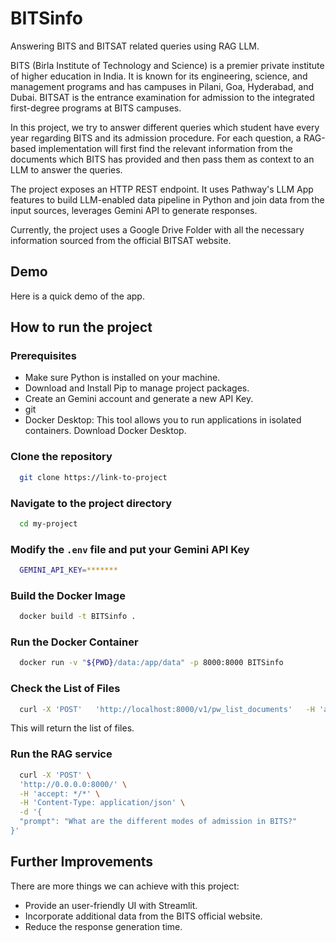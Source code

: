 
# BITSinfo

Answering BITS and BITSAT related queries using RAG LLM.

BITS (Birla Institute of Technology and Science) is a premier private institute of higher education in India. It is known for its engineering, science, and management programs and has campuses in Pilani, Goa, Hyderabad, and Dubai. BITSAT is the entrance examination for admission to the integrated first-degree programs at BITS campuses.

In this project, we try to answer different queries which student have every year regarding BITS and its admission procedure. For each question, a RAG-based implementation will first find the relevant information from the documents which BITS has provided and then pass them as context to an LLM to answer the queries. 

The project exposes an HTTP REST endpoint. It uses Pathway's LLM App features to build LLM-enabled data pipeline in Python and join data from the input sources, leverages Gemini API to generate responses.

Currently, the project uses a Google Drive Folder with all the necessary information sourced from the official BITSAT website.


## Demo

Here is a quick demo of the app.


## How to run the project
### Prerequisites
- Make sure Python is installed on your machine.
- Download and Install Pip to manage project packages.
- Create an Gemini account and generate a new API Key.
- git
- Docker Desktop: This tool allows you to run applications in isolated containers. Download Docker Desktop.



### Clone the repository

```bash
  git clone https://link-to-project
```

### Navigate to the project directory

```bash
  cd my-project
```

### Modify the `.env` file and put your Gemini API Key

```bash
  GEMINI_API_KEY=*******
```

### Build the Docker Image

```bash
  docker build -t BITSinfo .
```

### Run the Docker Container

```bash
  docker run -v "${PWD}/data:/app/data" -p 8000:8000 BITSinfo
```

### Check the List of Files

```bash
  curl -X 'POST'   'http://localhost:8000/v1/pw_list_documents'   -H 'accept: */*'   -H 'Content-Type: application/json'
```
This will return the list of files.

### Run the RAG service

```bash
  curl -X 'POST' \
  'http://0.0.0.0:8000/' \
  -H 'accept: */*' \
  -H 'Content-Type: application/json' \
  -d '{
  "prompt": "What are the different modes of admission in BITS?"
}'
```

## Further Improvements

There are more things we can achieve with this project:

- Provide an user-friendly UI with Streamlit.
- Incorporate additional data from the BITS official website.
- Reduce the response generation time.
